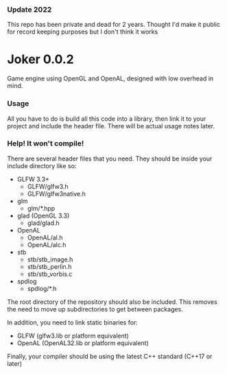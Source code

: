 ### Update 2022
This repo has been private and dead for 2 years. Thought I'd make it public for record keeping purposes but I don't think it works

# Joker 0.0.2
Game engine using OpenGL and OpenAL, designed with low overhead in mind.

### Usage
All you have to do is build all this code into a library, then link it to your project and include the header file. There will be actual usage notes later.

### Help! It won't compile!
There are several header files that you need. They should be inside your include directory like so:
- GLFW 3.3+
  - GLFW/glfw3.h
  - GLFW/glfw3native.h
- glm
  - glm/*.hpp
- glad (OpenGL 3.3)
  - glad/glad.h
- OpenAL
  - OpenAL/al.h
  - OpenAL/alc.h
- stb
  - stb/stb_image.h
  - stb/stb_perlin.h
  - stb/stb_vorbis.c
- spdlog
  - spdlog/*.h

The root directory of the repository should also be included. This removes the need to move up subdirectories to get between packages.

In addition, you need to link static binaries for:
- GLFW (glfw3.lib or platform equivalent)
- OpenAL (OpenAL32.lib or platform equivalent)

Finally, your compiler should be using the latest C++ standard (C++17 or later)
